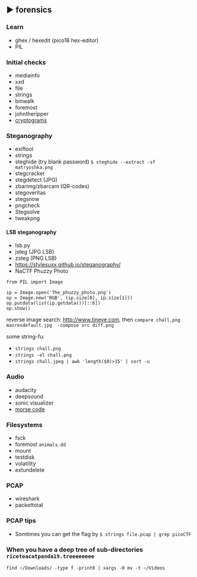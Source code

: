 ## ► forensics

### Learn
- ghex / hexedit (pico18 hex-editor)
- PIL

### Initial checks
- mediainfo
- xxd
- file
- strings
- binwalk
- foremost
- johntheripper
- [cryptograms](https://quipqiup.com/)

### Steganography
- exiftool
- strings
- steghide (try blank password) `$ steghide --extract -sf matryoshka.png`
- stegcracker
- stegdetect (JPG)
- zbarimg/zbarcam (QR-codes)
- stegoveritas
- stegsnow
- pngcheck
- Stegsolve
- tweakpng

#### LSB steganography
- lsb.py
- jsteg (JPG LSB)
- zsteg (PNG LSB)
- <https://stylesuxx.github.io/steganography/>
- NaCTF Phuzzy Photo
```
from PIL import Image

ip = Image.open('The_phuzzy_photo.png')
op = Image.new('RGB', (ip.size[0], ip.size[1]))
op.putdata(list(ip.getdata())[::6])
op.show()
```

reverse image search: http://www.tineye.com, then ```compare chall.png maxresdefault.jpg  -compose src diff.png```

some string-fu:
- ```strings chall.png```
- ```strings -el chall.png```
- ```strings chall.jpeg | awk 'length($0)>15' | sort -u```


### Audio
- audacity
- deepsound
- sonic visualizer
- [morse code](https://morsecode.scphillips.com/translator.html)

### Filesystems
- fsck
- foremost ``` animals.dd ``` 
- mount
- testdisk
- volatility
- extundelete

### PCAP
- wireshark
- packettotal

### PCAP tips
- Somtimes you can get the flag by ``` $ strings file.pcap | grep picoCTF ```

### When you have a deep tree of sub-directories ```riceteacatpanda19.treeeeeeee```

```find ~/Downloads/ -type f -print0 | xargs -0 mv -t ~/Videos```
